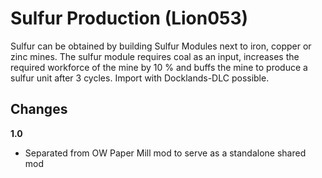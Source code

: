 # Sulfur Production (Lion053)

Sulfur can be obtained by building Sulfur Modules next to iron, copper or zinc mines.
The sulfur module requires coal as an input, increases the required workforce of the mine by 10 % and buffs the mine to produce a sulfur unit after 3 cycles.
Import with Docklands-DLC possible.

## Changes

**1.0**

- Separated from OW Paper Mill mod to serve as a standalone shared mod

